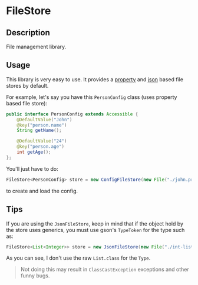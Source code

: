 # FileStore

## Description

File management library.

## Usage

This library is very easy to use. It provides a [property](http://owner.aeonbits.org/) and [json](https://github.com/google/gson) based file stores by default.

For example, let's say you have this `PersonConfig` class (uses property based file store):
```java
public interface PersonConfig extends Accessible {
    @DefaultValue("John")
    @key("person.name")
    String getName();

    @DefaultValue("24")
    @key("person.age")
    int getAge();
};
```
You'll just have to do:
```java
FileStore<PersonConfig> store = new ConfigFileStore(new File("./john.properties"), PersonConfig.class);
```
to create and load the config.

## Tips

If you are using the `JsonFileStore`, keep in mind that if the object hold by the store uses generics, you must use gson's `TypeToken` for the type such as:
```java
FileStore<List<Integer>> store = new JsonFileStore(new File("./int-list.json"), TypeToken.getParameterized(List.class, Integer.class).getType(), ArrayList::new);
```
As you can see, I don't use the raw `List.class` for the `Type`.

> Not doing this may result in `ClassCastException` exceptions and other funny bugs.
